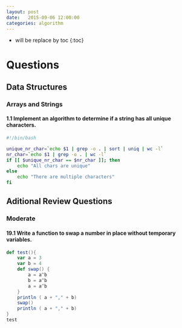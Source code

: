 ```yaml
---
layout: post
date:   2015-09-06 12:00:00
categories: algorithm
---
```

* will be replace by toc
{:toc}

# Questions

## Data Structures

### Arrays and Strings

#### 1.1 Implement an algorithm to determine if a string has all unique characters.

~~~ bash
#!/bin/bash

unique_nr_char=`echo $1 | grep -o . | sort | uniq | wc -l`
nr_char=`echo $1 | grep -o . | wc -l`
if [[ $unique_nr_char == $nr_char ]]; then
	echo "All chars are unique"
else
	echo "There are multiple characters"
fi
~~~

## Aditional Review Questions

### Moderate

#### 19.1 Write a function to swap a number in place without temporary variables.

~~~ scala
def test(){
	var a = 3
	var b = 4
	def swap() {
		a = a^b
		b = a^b
		a = a^b
	}
	println ( a + "," + b)
	swap()
	println ( a + "," + b)
}
test
~~~